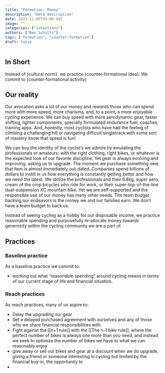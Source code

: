 ```yaml
---
title: "Formation: Money"
description: "meta description"
date: 2023-11-05T08:00:00Z
image: ""
categories: ["intentions"]
authors: ["Ben Schultz"]
tags: ["formation", "counter-formation"]
draft: false
---
```


## In Short

Instead of {cultural norm}, we practice {counter-formational idea}. We commit to {counter-formational activity}

## Our reality

Our avocation asks a lot of our money and rewards those who can spend more with more speed, more charisma, and, to a point, a more enjoyable cycling experience. We can buy speed with more aerodynamic gear, faster shifting, lighter components, specially formulated endurance fuel, coaches, training apps. And, honestly, most cyclists who have had the feeling of climbing a challenging hill or navigating difficult singletrack with some sort of mastery know that speed is fun!

We can buy the identity of the cyclist’s we admire by emulating the professionals or amateurs: with the right clothing, right bikes, or whatever is the expected look of our favorite discipline. Yet gear is always evolving and improving, asking us to upgrade. The moment we purchase something new, that item is almost immediately out-dated. Companies spend billions of dollars to instill in us how everything is constantly getting better and how we need the latest. We idolize the professionals and their 6.8kg, super aero, cream of the crop bicycles who ride for work, or their super-top-of-the-line dual-suspension XC mountain bike. Yet we are self-supported and the responsible use of our money has many other needs. The team budget backing our endeavors is the money we and our families earn. We don’t have a team budget to back us.

Instead of seeing cycling as a hobby for our disposable income, we practice reasonable spending and purposefully re-allocate money towards generosity within the cycling community we are a part of.

## Practices

### Baseline practice

As a baseline practice we commit to:

- working out what “reasonable spending” around cycling means in terms of our current stage of life and financial situation.

### Reach practices

As reach practices, many of us aspire to:

- Delay the upgrading our gear
- Set a delayed purchased agreement with ourselves and any of those who we share financial responsibilities with
- Fight against the [[n+1 rule]] with the [[The n-1 bike rule]], where the perfect number of bikes is always one more than you need, and instead we seek to optimize the number of bikes we have to what we can reasonably enjoy
- give away or sell our bikes and gear at a discount when we do upgrade, giving a friend or someone interesting in cycling but limited by the financial buy-in, the opportunity to
-
